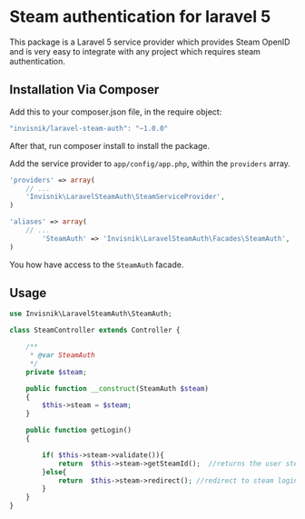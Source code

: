 # Steam authentication for laravel 5
This package is a Laravel 5 service provider which provides Steam OpenID and is very easy to integrate with any project which requires steam authentication.

## Installation Via Composer
Add this to your composer.json file, in the require object:

```javascript
"invisnik/laravel-steam-auth": "~1.0.0"
```

After that, run composer install to install the package.

Add the service provider to `app/config/app.php`, within the `providers` array.

```php
'providers' => array(
	// ...
	'Invisnik\LaravelSteamAuth\SteamServiceProvider',
)
```

```php
'aliases' => array(
	// ...
        'SteamAuth' => 'Invisnik\LaravelSteamAuth\Facades\SteamAuth',
)
```
You how have access to the `SteamAuth` facade.

## Usage
```php
use Invisnik\LaravelSteamAuth\SteamAuth;

class SteamController extends Controller {

    /**
     * @var SteamAuth
     */
    private $steam;

    public function __construct(SteamAuth $steam)
    {
        $this->steam = $steam;
    }

	public function getLogin()
	{

        if( $this->steam->validate()){
            return  $this->steam->getSteamId();  //returns the user steamid
        }else{
            return  $this->steam->redirect(); //redirect to steam login page
        }
	}
}
```
